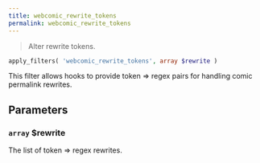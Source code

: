 ```yaml
---
title: webcomic_rewrite_tokens
permalink: webcomic_rewrite_tokens
---
```


> Alter rewrite tokens.

```php
apply_filters( 'webcomic_rewrite_tokens', array $rewrite )
```

This filter allows hooks to provide token => regex pairs for handling
comic permalink rewrites.

## Parameters

### `array` $rewrite
The list of token => regex rewrites.
